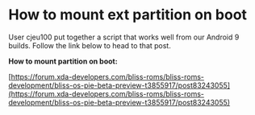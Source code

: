 # How to mount ext partition on boot

User cjeu100 put together a script that works well from our Android 9 builds. Follow the link below to head to that post.

**How to mount partition on boot:** 

[https://forum.xda-developers.com/bliss-roms/bliss-roms-development/bliss-os-pie-beta-preview-t3855917/post83243055](https://forum.xda-developers.com/bliss-roms/bliss-roms-development/bliss-os-pie-beta-preview-t3855917/post83243055)

